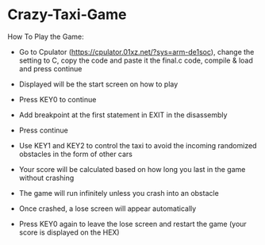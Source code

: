 # Crazy-Taxi-Game

How To Play the Game:
 * Go to Cpulator (https://cpulator.01xz.net/?sys=arm-de1soc), change the setting to C, copy the code and paste it the final.c code,  compile & load and press continue

* Displayed will be the start screen on how to play

 * Press KEY0 to continue

* Add breakpoint at the first statement in EXIT in the disassembly

* Press continue

* Use KEY1 and KEY2 to control the taxi to avoid the incoming randomized obstacles in the form of other cars

* Your score will be calculated based on how long you last in the game without crashing

* The game will run infinitely unless you crash into an obstacle

* Once crashed, a lose screen will appear automatically 

* Press KEY0 again to leave the lose screen and restart the game (your score is displayed on the HEX)
